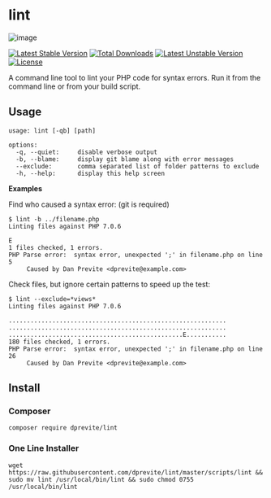 # lint

![image](http://cd7725b922b3176ce112-4476401cd1c8925765caec45a8dba466.r6.cf2.rackcdn.com/lint/lint.png)

[![Latest Stable Version](https://poser.pugx.org/dprevite/lint/v/stable.png)](https://packagist.org/packages/dprevite/lint) [![Total Downloads](https://poser.pugx.org/dprevite/lint/downloads.png)](https://packagist.org/packages/dprevite/lint) [![Latest Unstable Version](https://poser.pugx.org/dprevite/lint/v/unstable.png)](https://packagist.org/packages/dprevite/lint) [![License](https://poser.pugx.org/dprevite/lint/license.png)](https://packagist.org/packages/dprevite/lint)

A command line tool to lint your PHP code for syntax errors. Run it from the command line or from your build script.


## Usage

    usage: lint [-qb] [path]

    options:
      -q, --quiet:     disable verbose output
      -b, --blame:     display git blame along with error messages
      --exclude:       comma separated list of folder patterns to exclude
      -h, --help:      display this help screen

**Examples**

Find who caused a syntax error: (git is required)

    $ lint -b ../filename.php
    Linting files against PHP 7.0.6

    E
    1 files checked, 1 errors.
    PHP Parse error:  syntax error, unexpected ';' in filename.php on line 5
         Caused by Dan Previte <dprevite@example.com>


Check files, but ignore certain patterns to speed up the test:

    $ lint --exclude=*views*
    Linting files against PHP 7.0.6

    ............................................................
    ............................................................
    ................................................E...........
    180 files checked, 1 errors.
    PHP Parse error:  syntax error, unexpected ';' in filename.php on line 26
         Caused by Dan Previte <dprevite@example.com>

## Install

### Composer

    composer require dprevite/lint


### One Line Installer

    wget https://raw.githubusercontent.com/dprevite/lint/master/scripts/lint && sudo mv lint /usr/local/bin/lint && sudo chmod 0755 /usr/local/bin/lint

